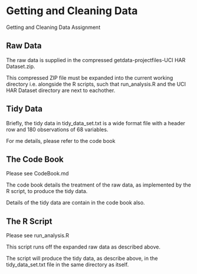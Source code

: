 # Getting and Cleaning Data
Getting and Cleaning Data Assignment

## Raw Data

The raw data is supplied in the compressed getdata-projectfiles-UCI HAR Dataset.zip.

This compressed ZIP file must be expanded into the current working directory i.e. alongside the R scripts, such that run_analysis.R and the UCI HAR Dataset directory are next to eachother.

## Tidy Data

Briefly, the tidy data in tidy_data_set.txt is a wide format file with a header row and 180 observations of 68 variables.

For me details, please refer to the code book

## The Code Book

Please see CodeBook.md

The code book details the treatment of the raw data, as implemented by the R script, to produce the tidy data.

Details of the tidy data are contain in the code book also.

## The R Script

Please see run_analysis.R

This script runs off the expanded raw data as described above.

The script will produce the tidy data, as describe above, in the tidy_data_set.txt file in the same directory as itself.

